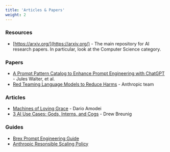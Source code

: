 ```yaml
---
title: 'Articles & Papers'
weight: 2
---
```


### Resources
- [https://arxiv.org/](https://arxiv.org/) - The main repository for AI research papers. In particular, look at the Computer Science category.

### Papers
- [A Prompt Pattern Catalog to Enhance Prompt Engineering with ChatGPT](https://arxiv.org/pdf/2302.11382) - Jules Walter, et al.
- [Red Teaming Language Models to Reduce Harms](https://arxiv.org/abs/2209.07858) - Anthropic team

### Articles
- [Machines of Loving Grace](https://darioamodei.com/machines-of-loving-grace) - Dario Amodei
- [3 AI Use Cases: Gods, Interns, and Cogs](https://www.dbreunig.com/2024/10/18/the-3-ai-use-cases-gods-interns-and-cogs.html) - Drew Breunig

### Guides
- [Brex Prompt Engineering Guide](https://github.com/brexhq/prompt-engineering)
- [Anthropic Resonsible Scaling Policy](https://assets.anthropic.com/m/24a47b00f10301cd/original/Anthropic-Responsible-Scaling-Policy-2024-10-15.pdf)